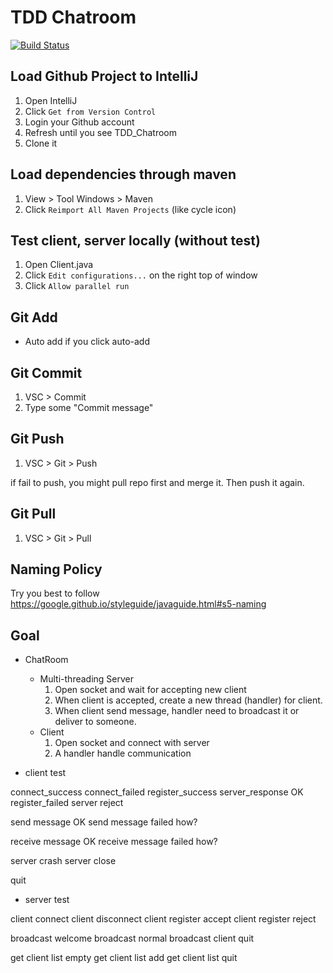 # TDD Chatroom
[![Build Status](https://travis-ci.org/jason71319jason/TDD_Chatroom.svg?branch=master)](https://travis-ci.org/jason71319jason/TDD_Chatroom)

## Load Github Project to IntelliJ

1. Open IntelliJ
2. Click `Get from Version Control`
3. Login your Github account
4. Refresh until you see TDD_Chatroom
5. Clone it


## Load dependencies through maven

1. View > Tool Windows > Maven
2. Click `Reimport All Maven Projects` (like cycle icon)

## Test client, server locally (without test)

1. Open Client.java
2. Click `Edit configurations...` on the right top of window
3. Click `Allow parallel run`

## Git Add
* Auto add if you click auto-add 

## Git Commit

1. VSC > Commit
2. Type some "Commit message"

## Git Push

1. VSC > Git > Push

if fail to push, you might pull repo first and merge it. Then push it again.

## Git Pull

1. VSC > Git > Pull

## Naming Policy

Try you best to follow https://google.github.io/styleguide/javaguide.html#s5-naming

## Goal

* ChatRoom
    * Multi-threading Server
        1. Open socket and wait for accepting new client
        2. When client is accepted, create a new thread (handler) for client.
        3. When client send message, handler need to broadcast it or deliver to someone.
    * Client
        1. Open socket and connect with server
        2. A handler handle communication
        
* client test

connect_success
connect_failed
register_success
    server_response OK
register_failed
    server reject
    
send message OK
send message failed how?

receive message OK
receive message failed how?
   
server crash
server close

quit

* server test

client connect
client disconnect
client register accept
client register reject

broadcast welcome
broadcast normal
broadcast client quit

get client list empty
get client list add
get client list quit
